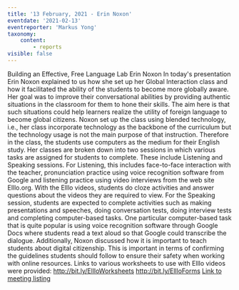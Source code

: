 ```yaml
---
title: '13 February, 2021 - Erin Noxon'
eventdate: '2021-02-13'
eventreporter: 'Markus Yong'
taxonomy:
    content:
        - reports
visible: false
---
```


Building an Effective, Free Language Lab
Erin Noxon
In today's presentation Erin Noxon explained to us how she set up her Global Interaction class and how it facilitated the ability of the students to become more globally aware. 
Her goal was to improve their conversational abilities by providing authentic situations in the classroom for them to hone their skills. The aim here is that such situations could help learners realize the utility of foreign language to become global citizens. 
Noxon set up the class using blended technology, i.e., her class incorporate technology as the backbone of the curriculum but the technology usage is not the main purpose of that instruction. Therefore in the class, the students use computers as the medium for their English study.
Her classes are broken down into two sessions in which various tasks are assigned for students to complete. These include Listening and Speaking sessions.
For Listening, this includes face-to-face interaction with the teacher, pronunciation practice using voice recognition software from Google and listening practice using video interviews from the web site Elllo.org. With the Elllo videos, students do cloze activities and answer questions about the videos they are required to view.
For the Speaking session, students are expected to complete activities such as making presentations and speeches, doing conversation tests, doing interview tests and completing computer-based tasks. One particular computer-based task that is quite popular is using voice recognition software through Google Docs where students read a text  aloud so that Google could transcribe the dialogue. 
Additionally, Noxon discussed how it is important to teach students about digital citizenship. This is important in terms of confirming the guidelines students should follow to ensure their safety when working with online resources.
Links to various worksheets to use with Elllo videos were provided:
http://bit.ly/EllloWorksheets
http://bit.ly/EllloForms
<a href="../schedule/2021/february/13">Link to meeting listing</a>
